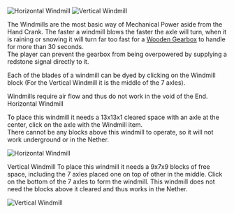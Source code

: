 ![Horizontal Windmill](item:betterwithmods:axle_generator)
![Vertical Windmill](item:betterwithmods:axle_generator@2)

 The Windmills are the most basic way of Mechanical Power aside from the Hand Crank.
 The faster a windmill blows the faster the axle will turn, when it is raining or snowing it will turn far too fast for a [Wooden Gearbox](wooden_gearbox.md) to handle for more than 30 seconds.  
 The player can prevent the gearbox from being overpowered by supplying a redstone signal directly to it.
  
 Each of the blades of a windmill can be dyed by clicking on the Windmill block (For the Vertical Windmill it is the middle of the 7 axles).
 
 Windmills require air flow and thus do not work in the void of the End.
 Horizontal Windmill
  
 To place this windmill it needs a 13x13x1 cleared space with an axle at the center, click on the axle with the Windmill item.  
 There cannot be any blocks above this windmill to operate, so it will not work underground or in the Nether.
 
 ![Horizontal Windmill](betterwithmods:windmill-1.png)

 Vertical Windmill
 To place this windmill it needs a 9x7x9 blocks of free space, including the 7 axles placed one on top of other in the middle. 
 Click on the bottom of the 7 axles to form the windmill.
 This windmill does not need the blocks above it cleared and thus works in the Nether.
 
 ![Vertical Windmill](betterwithmods:windmill-2.png)
